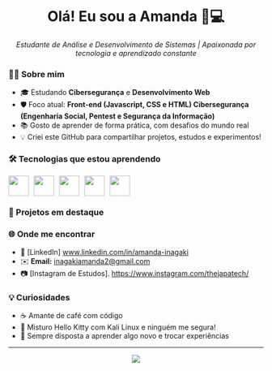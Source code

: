 <h1 align="center">Olá! Eu sou a Amanda 🧠💻</h1>

<p align="center">
  <i>Estudante de Análise e Desenvolvimento de Sistemas | Apaixonada por tecnologia e aprendizado constante</i>
</p>

### 👩‍💻 Sobre mim

- 🎓 Estudando **Cibersegurança** e **Desenvolvimento Web**
- 🛡️ Foco atual: **Front-end (Javascript, CSS e HTML) Cibersegurança (Engenharia Social, Pentest e Segurança da Informação)**
- 📚 Gosto de aprender de forma prática, com desafios do mundo real
- 💡 Criei este GitHub para compartilhar projetos, estudos e experimentos!

### 🛠️ Tecnologias que estou aprendendo

<div style="display: flex; gap: 10px;">
  <img src="https://cdn.jsdelivr.net/gh/devicons/devicon/icons/html5/html5-original.svg" width="40" />
  <img src="https://cdn.jsdelivr.net/gh/devicons/devicon/icons/css3/css3-original.svg" width="40" />
  <img src="https://cdn.jsdelivr.net/gh/devicons/devicon/icons/javascript/javascript-original.svg" width="40" />
  <img src="https://cdn.jsdelivr.net/gh/devicons/devicon/icons/bash/bash-original.svg" width="40" />
  <img src="https://cdn.jsdelivr.net/gh/devicons/devicon/icons/linux/linux-original.svg" width="40" />
</div>

### 🚀 Projetos em destaque


### 🌐 Onde me encontrar

- 💼 [LinkedIn] www.linkedin.com/in/amanda-inagaki
- ✉️ **Email:** inagakiamanda2@gmail.com
- 📷 [Instagram de Estudos]. https://www.instagram.com/thejapatech/

### 💡 Curiosidades

- ☕ Amante de café com código
- 🎀 Misturo Hello Kitty com Kali Linux e ninguém me segura!
- 💬 Sempre disposta a aprender algo novo e trocar experiências

---

<p align="center">
  <img src="https://github-readme-stats.vercel.app/api?username=seuusuario&show_icons=true&theme=tokyonight" />
</p>

